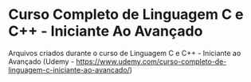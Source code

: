 # Curso Completo de Linguagem C e C++ - Iniciante Ao Avançado
Arquivos criados durante o curso de Linguagem C e C++ - Iniciante ao Avançado (Udemy - https://www.udemy.com/curso-completo-de-linguagem-c-iniciante-ao-avancado/)
